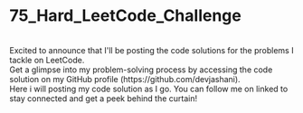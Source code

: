 # 75_Hard_LeetCode_Challenge
<br>
Excited to announce that I'll be posting the code solutions for the problems I tackle on LeetCode.
<br>
Get a glimpse into my problem-solving process by accessing the code solution on my GitHub profile (https://github.com/devjashani).
<br>
Here i will posting my code solution as I go. You can follow me on linked to stay connected and get a peek behind the curtain! 
